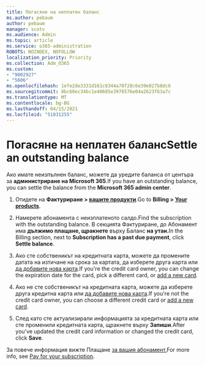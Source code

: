 ```yaml
---
title: Погасяне на неплатен баланс
ms.author: pebaum
author: pebaum
manager: scotv
ms.audience: Admin
ms.topic: article
ms.service: o365-administration
ROBOTS: NOINDEX, NOFOLLOW
localization_priority: Priority
ms.collection: Adm_O365
ms.custom:
- "9002927"
- "5606"
ms.openlocfilehash: 1efe2de3331d161c8344a78f28c6e39e027b8dc6
ms.sourcegitcommit: 8bc60ec34bc1e40685e3976576e04a2623f63a7c
ms.translationtype: MT
ms.contentlocale: bg-BG
ms.lasthandoff: 04/15/2021
ms.locfileid: "51831255"
---
```

# <a name="settle-an-outstanding-balance"></a><span data-ttu-id="2792f-102">Погасяне на неплатен баланс</span><span class="sxs-lookup"><span data-stu-id="2792f-102">Settle an outstanding balance</span></span>

<span data-ttu-id="2792f-103">Ако имате неизпълнен баланс, можете да уредите баланса от центъра за **администриране на Microsoft 365**.</span><span class="sxs-lookup"><span data-stu-id="2792f-103">If you have an outstanding balance, you can settle the balance from the **Microsoft 365 admin center**.</span></span>

1. <span data-ttu-id="2792f-104">Отидете на **Фактуриране > [вашите продукти](https://go.microsoft.com/fwlink/p/?linkid=842054)**.</span><span class="sxs-lookup"><span data-stu-id="2792f-104">Go to **Billing > [Your products](https://go.microsoft.com/fwlink/p/?linkid=842054)**.</span></span>

2. <span data-ttu-id="2792f-105">Намерете абонамента с неизплатеното салдо.</span><span class="sxs-lookup"><span data-stu-id="2792f-105">Find the subscription with the outstanding balance.</span></span> <span data-ttu-id="2792f-106">В секцията Фактуриране, до Абонамент има **дължимо плащане, щракнете** върху Баланс **на утаи.**</span><span class="sxs-lookup"><span data-stu-id="2792f-106">In the Billing section, next to **Subscription has a past due payment**, click **Settle balance**.</span></span>

3. <span data-ttu-id="2792f-107">Ако сте собственикът на кредитната карта, можете да промените датата на изтичане на срока за картата, да изберете друга карта или [да добавите нова карта](https://docs.microsoft.com/microsoft-365/commerce/billing-and-payments/manage-payment-methods?view=o365-worldwide).</span><span class="sxs-lookup"><span data-stu-id="2792f-107">If you're the credit card owner, you can change the expiration date for the card, pick a different card, or [add a new card](https://docs.microsoft.com/microsoft-365/commerce/billing-and-payments/manage-payment-methods?view=o365-worldwide).</span></span>

4. <span data-ttu-id="2792f-108">Ако не сте собственикът на кредитната карта, можете да изберете друга кредитна карта или [да добавите нова карта](https://docs.microsoft.com/microsoft-365/commerce/billing-and-payments/manage-payment-methods?view=o365-worldwide).</span><span class="sxs-lookup"><span data-stu-id="2792f-108">If you're not the credit card owner, you can choose a different credit card or [add a new card](https://docs.microsoft.com/microsoft-365/commerce/billing-and-payments/manage-payment-methods?view=o365-worldwide).</span></span>

5. <span data-ttu-id="2792f-109">След като сте актуализирали информацията за кредитната карта или сте променили кредитната карта, щракнете върху **Запиши**.</span><span class="sxs-lookup"><span data-stu-id="2792f-109">After you've updated the credit card information or changed the credit card, click **Save**.</span></span>

<span data-ttu-id="2792f-110">За повече информация вижте Плащане [за вашия абонамент.](https://docs.microsoft.com/microsoft-365/commerce/billing-and-payments/pay-for-your-subscription?view=o365-worldwide)</span><span class="sxs-lookup"><span data-stu-id="2792f-110">For more info, see [Pay for your subscription](https://docs.microsoft.com/microsoft-365/commerce/billing-and-payments/pay-for-your-subscription?view=o365-worldwide).</span></span>
